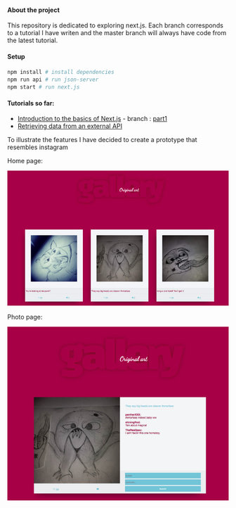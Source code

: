#### About the project

This repository is dedicated to exploring next.js. Each branch corresponds to a tutorial I have writen and the master branch will always have code from the latest tutorial.

#### Setup 

```sh
npm install # install dependencies
npm run api # run json-server
npm start # run next.js
```

#### Tutorials so far:

- [Introduction to the basics of Next.js](https://dev.to/aurelkurtula/introduction-to-the-basics-of-nextjs-1loa) - branch : [part1](https://github.com/aurelkurtula/basics-of-nextJS/tree/part1)
- [Retrieving data from an external API]()


To illustrate the features I have decided to create a prototype that resembles instagram 

Home page: 

![](./thumb1.png)

Photo page:

![](./thumb2.png)